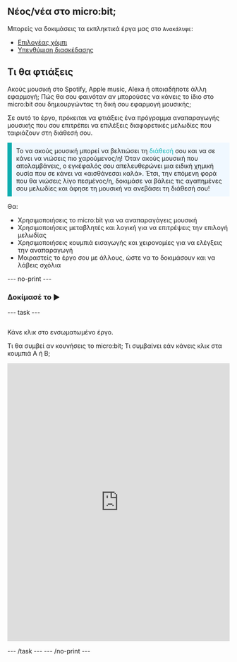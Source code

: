 ## Νέος/νέα στο micro:bit;

Μπορείς να δοκιμάσεις τα εκπληκτικά έργα μας στο `Ανακάλυψε`:
- [Επιλογέας χόμπι](https://projects.raspberrypi.org/en/projects/hobby-selector)
- [Υπενθύμιση διασκέδασης](https://projects.raspberrypi.org/en/projects/silly-reminder)

## Τι θα φτιάξεις

Ακούς μουσική στο Spotify, Apple music, Alexa ή οποιαδήποτε άλλη εφαρμογή; Πώς θα σου φαινόταν αν μπορούσες να κάνεις το ίδιο στο micro:bit σου δημιουργώντας τη δική σου εφαρμογή μουσικής;

Σε αυτό το έργο, πρόκειται να φτιάξεις ένα πρόγραμμα αναπαραγωγής μουσικής που σου επιτρέπει να επιλέξεις διαφορετικές μελωδίες που ταιριάζουν στη διάθεσή σου.

<p style="border-left: solid; border-width:10px; border-color: #0faeb0; background-color: aliceblue; padding: 10px;">
Το να ακούς μουσική μπορεί να βελτιώσει τη <span style="color: #0faeb0">διάθεσή</span> σου και να σε κάνει να νιώσεις πιο χαρούμενος/η! Όταν ακούς μουσική που απολαμβάνεις, ο εγκέφαλός σου απελευθερώνει μια ειδική χημική ουσία που σε κάνει να «αισθάνεσαι καλά». Έτσι, την επόμενη φορά που θα νιώσεις λίγο πεσμένος/η, δοκιμάσε να βάλεις τις αγαπημένες σου μελωδίες και άφησε τη μουσική να ανεβάσει τη διάθεσή σου!
</p>

Θα:
+ Χρησιμοποιήσεις το micro:bit για να αναπαραγάγεις μουσική
+ Χρησιμοποιήσεις μεταβλητές και λογική για να επιτρέψεις την επιλογή μελωδίας
+ Χρησιμοποιήσεις κουμπιά εισαγωγής και χειρονομίες για να ελέγξεις την αναπαραγωγή
+ Μοιραστείς το έργο σου με άλλους, ώστε να το δοκιμάσουν και να λάβεις σχόλια

--- no-print ---

### Δοκίμασέ το ▶️

--- task ---
<div style="display: flex; flex-wrap: wrap">
<div style="flex-basis: 175px; flex-grow: 1">  

Κάνε κλικ στο ενσωματωμένο έργο.

Τι θα συμβεί αν κουνήσεις το micro:bit;
Τι συμβαίνει εάν κάνεις κλικ στα κουμπιά A ή B;

<div style="position:relative;height:0;padding-bottom:125%;overflow:hidden;"><iframe style="position:absolute;top:0;left:0;width:100%;height:100%;" src="https://makecode.microbit.org/---run?id=_MwPes879654M" allowfullscreen="allowfullscreen" sandbox="allow-popups allow-forms allow-scripts allow-same-origin" frameborder="0"></iframe></div>

</div>
</div>

--- /task --- --- /no-print ---

